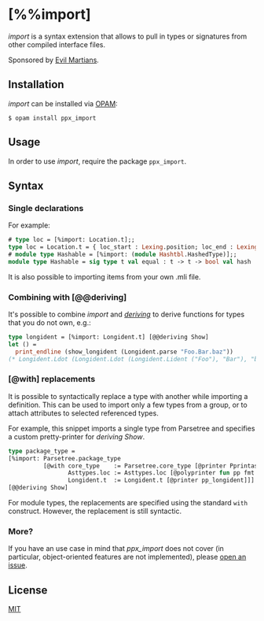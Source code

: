[%%import]
==========

_import_ is a syntax extension that allows to pull in types or signatures from other compiled interface files.

Sponsored by [Evil Martians](http://evilmartians.com).

Installation
------------

_import_ can be installed via [OPAM](https://opam.ocaml.org):

    $ opam install ppx_import

Usage
-----

In order to use _import_, require the package `ppx_import`.

Syntax
------

### Single declarations

For example:

``` ocaml
# type loc = [%import: Location.t];;
type loc = Location.t = { loc_start : Lexing.position; loc_end : Lexing.position; loc_ghost : bool; }
# module type Hashable = [%import: (module Hashtbl.HashedType)];;
module type Hashable = sig type t val equal : t -> t -> bool val hash : t -> int end
```

It is also possible to importing items from your own .mli file.

### Combining with [@@deriving]

It's possible to combine _import_ and [_deriving_][deriving] to derive functions for types that you do not own, e.g.:

[deriving]: https://github.com/whitequark/ppx_deriving

``` ocaml
type longident = [%import: Longident.t] [@@deriving Show]
let () =
  print_endline (show_longident (Longident.parse "Foo.Bar.baz"))
(* Longident.Ldot (Longident.Ldot (Longident.Lident ("Foo"), "Bar"), "baz") *)
```

### [@with] replacements

It is possible to syntactically replace a type with another while importing a definition. This can be used to import only a few types from a group, or to attach attributes to selected referenced types.

For example, this snippet imports a single type from Parsetree and specifies a custom pretty-printer for _deriving Show_.

``` ocaml
type package_type =
[%import: Parsetree.package_type
          [@with core_type    := Parsetree.core_type [@printer Pprintast.core_type];
                 Asttypes.loc := Asttypes.loc [@polyprinter fun pp fmt x -> pp fmt x.Asttypes.txt];
                 Longident.t  := Longident.t [@printer pp_longident]]]
[@@deriving Show]
```

For module types, the replacements are specified using the standard `with` construct. However, the replacement is still syntactic.

### More?

If you have an use case in mind that _ppx_import_ does not cover (in particular, object-oriented features are not implemented), please [open an issue](https://github.com/whitequark/ppx_import/issues/new).

License
-------

[MIT](LICENSE.txt)

